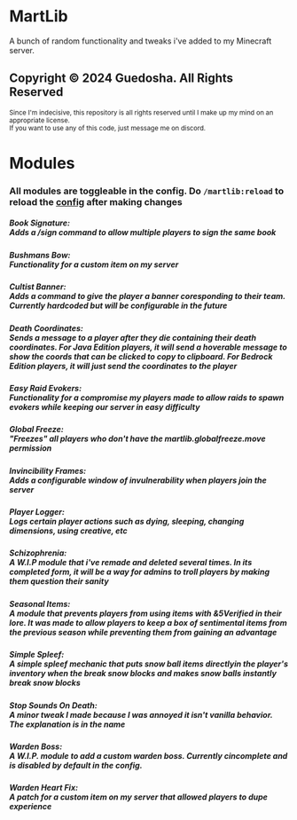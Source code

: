 # MartLib
A bunch of random functionality and tweaks i've added to my Minecraft server.
<h2>Copyright © 2024 Guedosha. All Rights Reserved</h2>
<sub>Since I'm indecisive, this repository is all rights reserved until I make up my mind on an appropriate license.<br>
If you want to use any of this code, just message me on discord.</sub>

# Modules
<h3>All modules are toggleable in the config. Do <code>/martlib:reload</code> to reload the <a href="https://github.com/Guedosha/MartLib/blob/main/src/main/resources/config.yml">config</a> after making changes</h3>
<h5>Book Signature:<br>Adds a /sign command to allow multiple players to sign the same book</h5>
<h5>Bushmans Bow:<br>Functionality for a custom item on my server</h5>
<h5>Cultist Banner:<br>Adds a command to give the player a banner coresponding to their team. Currently hardcoded but will be configurable in the future</h5>
<h5>Death Coordinates:<br>Sends a message to a player after they die containing their death coordinates. For Java Edition players, it will send a hoverable message to show the coords that can be clicked to copy to clipboard. For Bedrock Edition players, it will just send the coordinates to the player</h5>
<h5>Easy Raid Evokers:<br>Functionality for a compromise my players made to allow raids to spawn evokers while keeping our server in easy difficulty</h5>
<h5>Global Freeze:<br>"Freezes" all players who don't have the martlib.globalfreeze.move permission</h5>
<h5>Invincibility Frames:<br>Adds a configurable window of invulnerability when players join the server</h5>
<h5>Player Logger:<br>Logs certain player actions such as dying, sleeping, changing dimensions, using creative, etc</h5>
<h5>Schizophrenia:<br>A W.I.P module that i've remade and deleted several times. In its completed form, it will be a way for admins to troll players by making them question their sanity</h5>
<h5>Seasonal Items:<br>A module that prevents players from using items with &5Verified in their lore. It was made to allow players to keep a box of sentimental items from the previous season while preventing them from gaining an advantage</h5>
<h5>Simple Spleef:<br>A simple spleef mechanic that puts snow ball items directlyin the player's inventory when the break snow blocks and makes snow balls instantly break snow blocks</h5>
<h5>Stop Sounds On Death:<br>A minor tweak I made because I was annoyed it isn't vanilla behavior. The explanation is in the name</h5>
<h5>Warden Boss:<br>A W.I.P. module to add a custom warden boss. Currently cincomplete and is disabled by default in the config.</h5>
<h5>Warden Heart Fix:<br>A patch for a custom item on my server that allowed players to dupe experience</h5>
